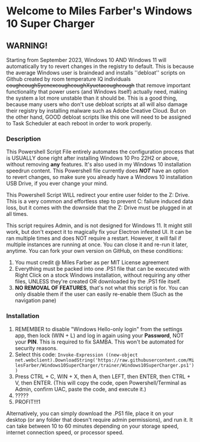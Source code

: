 # Welcome to Miles Farber's Windows 10 Super Charger

## WARNING!

Starting from September 2023, Windows 10 AND Windows 11 will automatically try to revert changes in the registry to default. This is because the average Windows user is braindead and installs ''debloat'' scripts on Github created by room temperature IQ individuals ~~coughcoughSycnexcoughcoughXyuetacoughcough~~ that remove important functionality that power users (and Windows itself) actually need, making the system a lot more unstable than it should be. This is a good thing, because many users who don't use debloat scripts at all will also damage their registry by installing malware such as Adobe Creative Cloud. But on the other hand, GOOD debloat scripts like this one will need to be assigned to Task Scheduler at each reboot in order to work properly.

### Description

This Powershell Script File entirely automates the configuration process that is USUALLY done right after installing Windows 10 Pro 22H2 or above, without removing **any** features. It's also used in my Windows 10 installation speedrun content. This Powershell file currently does ***NOT*** have an option to revert changes, so make sure you already have a Windows 10 installation USB Drive, if you ever change your mind.

This Powershell Script WILL redirect your entire user folder to the Z: Drive. This is a very common and effortless step to prevent C: failure induced data loss, but it comes with the downside that the Z: Drive must be plugged in at all times.

This script requires Admin, and is not designed for Windows 11. It might still work, but don't expect it to magically fix your Electron infested UI. It can be ran multiple times and does NOT require a restart. However, it will fail if multiple instances are running at once. You can close it and re-run it later, anytime. You can fork your own version on GitHub, on these conditions:

1. You must credit @ Miles Farber as per MIT License agreement
2. Everything must be packed into one .PS1 file that can be executed with Right Click on a stock Windows installation, without requiring any other files, UNLESS they're created OR downloaded by the .PS1 file itself.
3. **NO REMOVAL OF FEATURES**, that's not what this script is for. You can only disable them if the user can easily re-enable them (Such as the navigation pane)

### Installation

1. REMEMBER to disable "Windows Hello-only login" from the settings app, then lock (WIN + L) and log in again using your **Password**, NOT your **PIN**. This is required to fix SAMBA. This won't be automated for security reasons.
2. Select this code: `Invoke-Expression ((new-object net.webclient).DownloadString('https://raw.githubusercontent.com/MilesFarber/Windows10SuperCharger/trainer/Windows10SuperCharger.ps1'))` 
3. Press CTRL + C, WIN + X, then A, then LEFT, then ENTER, then CTRL + V, then ENTER. (This will copy the code, open Powershell/Terminal as Admin, confirm UAC, paste the code, and execute it.)
4. ?????
5. PROFIT!!!1

Alternatively, you can simply download the .PS1 file, place it on your desktop (or any folder that doesn't require admin permissions), and run it. It can take between 10 to 60 minutes depending on your storage speed, internet connection speed, or processor speed.
